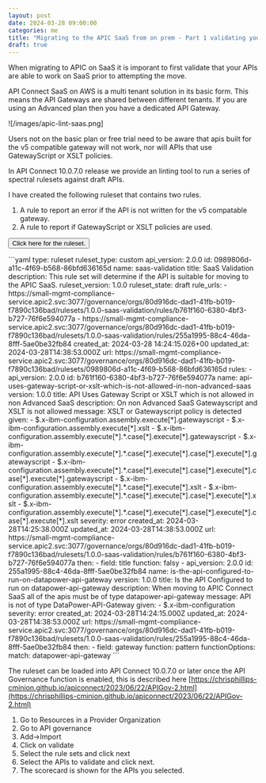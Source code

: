 ```yaml
---
layout: post
date: 2024-03-28 09:00:00
categories: me
title: "Migrating to the APIC SaaS from on prem - Part 1 validating your APIs"
draft: true
---
```


When migrating to APIC on SaaS it is imporant to first validate that your APIs are able to work on SaaS prior to attempting the move.

API Connect SaaS on AWS is a multi tenant solution in its basic form. This means the API Gateways are shared between different tenants. If you are using an Advanced plan then you have a dedicated API Gateway.  

![/images/apic-lint-saas.png]
<!--more-->

Users not on the basic plan or free trial need to be aware that apis built for the v5 compatible gateway will not work, nor will APIs that use GatewayScript or XSLT policies.

In API Connect 10.0.7.0 release we provide an linting tool to run a series of spectral rulesets against draft APIs.

I have created the following ruleset that contains two rules.
1. A rule to report an error if the API is not written for the v5 compatable gateway.
2. A rule to report if GatewayScript or XSLT policies are used.


<button class="collapsible" id="html">Click here for the ruleset.</button>

<div class="content" id="htmldata" markdown="1">
```yaml
type: ruleset
ruleset_type: custom
api_version: 2.0.0
id: 0989806d-a11c-4f69-b568-86bfd636165d
name: saas-validation
title: SaaS Validation
description: This rule set will determine if the API is suitable for moving to
  the APIC SaaS.
ruleset_version: 1.0.0
ruleset_state: draft
rule_urls:
  - https://small-mgmt-compliance-service.apic2.svc:3077/governance/orgs/80d916dc-dad1-41fb-b019-f7890c136bad/rulesets/1.0.0-saas-validation/rules/b761f160-6380-4bf3-b727-76f6e594077a
  - https://small-mgmt-compliance-service.apic2.svc:3077/governance/orgs/80d916dc-dad1-41fb-b019-f7890c136bad/rulesets/1.0.0-saas-validation/rules/255a1995-88c4-46da-8fff-5ae0be32fb84
created_at: 2024-03-28 14:24:15.026+00
updated_at: 2024-03-28T14:38:53.000Z
url: https://small-mgmt-compliance-service.apic2.svc:3077/governance/orgs/80d916dc-dad1-41fb-b019-f7890c136bad/rulesets/0989806d-a11c-4f69-b568-86bfd636165d
rules:
  - api_version: 2.0.0
    id: b761f160-6380-4bf3-b727-76f6e594077a
    name: api-uses-gateway-script-or-xslt-which-is-not-allowed-in-non-advanced-saas
    version: 1.0.0
    title: API Uses Gateway Script or XSLT which is not allowed in non Advanced SaaS
    description: On non Advanced SaaS Gatewayscript and XSLT is not allowed
    message: XSLT or Gatewayscript policy is detected
    given:
      - $.x-ibm-configuration.assembly.execute[*].gatewayscript
      - $.x-ibm-configuration.assembly.execute[*].xslt
      - $.x-ibm-configuration.assembly.execute[*].*.case[*].execute[*].gatewayscript
      - $.x-ibm-configuration.assembly.execute[*].*.case[*].execute[*].case[*].execute[*].gatewayscript
      - $.x-ibm-configuration.assembly.execute[*].*.case[*].execute[*].case[*].execute[*].case[*].execute[*].gatewayscript
      - $.x-ibm-configuration.assembly.execute[*].*.case[*].execute[*].xslt
      - $.x-ibm-configuration.assembly.execute[*].*.case[*].execute[*].case[*].execute[*].xslt
      - $.x-ibm-configuration.assembly.execute[*].*.case[*].execute[*].case[*].execute[*].case[*].execute[*].xslt
    severity: error
    created_at: 2024-03-28T14:25:38.000Z
    updated_at: 2024-03-28T14:38:53.000Z
    url: https://small-mgmt-compliance-service.apic2.svc:3077/governance/orgs/80d916dc-dad1-41fb-b019-f7890c136bad/rulesets/1.0.0-saas-validation/rules/b761f160-6380-4bf3-b727-76f6e594077a
    then:
      - field: title
        function: falsy
  - api_version: 2.0.0
    id: 255a1995-88c4-46da-8fff-5ae0be32fb84
    name: is-the-api-configured-to-run-on-datapower-api-gateway
    version: 1.0.0
    title: Is the API Configured to run on   datapower-api-gateway
    description: When moving to APIC Connect SaaS all of the apis must be of type
      datapower-api-gateway
    message: API is not of type DataPower-API-Gateway
    given:
      - $.x-ibm-configuration
    severity: error
    created_at: 2024-03-28T14:24:15.000Z
    updated_at: 2024-03-28T14:38:53.000Z
    url: https://small-mgmt-compliance-service.apic2.svc:3077/governance/orgs/80d916dc-dad1-41fb-b019-f7890c136bad/rulesets/1.0.0-saas-validation/rules/255a1995-88c4-46da-8fff-5ae0be32fb84
    then:
      - field: gateway
        function: pattern
        functionOptions:
          match: datapower-api-gateway
```
</div>

The ruleset can be loaded into API Connect 10.0.7.0 or later once the API Governance function is enabled, this is described here [https://chrisphillips-cminion.github.io/apiconnect/2023/06/22/APIGov-2.html](https://chrisphillips-cminion.github.io/apiconnect/2023/06/22/APIGov-2.html)

1. Go to Resources in a Provider Organization
2. Go to API governance
3. Add->Import
4. Click on validate
5. Select the rule sets  and click next
6. Select the APIs to validate and click next.
7. The scorecard is shown for the APIs you selected.
